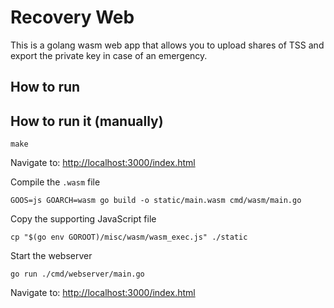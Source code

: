 # Recovery Web

This is a golang wasm web app that allows you to upload shares of TSS and export the private key in case of an emergency.

## How to run

## How to run it (manually)

```
make
```

Navigate to: [http://localhost:3000/index.html](http://localhost:3000/index.html)

Compile the `.wasm` file

```shell
GOOS=js GOARCH=wasm go build -o static/main.wasm cmd/wasm/main.go
```

Copy the supporting JavaScript file

```shell
cp "$(go env GOROOT)/misc/wasm/wasm_exec.js" ./static
```

Start the webserver

```shell
go run ./cmd/webserver/main.go
```

Navigate to: [http://localhost:3000/index.html](http://localhost:3000/index.html)
